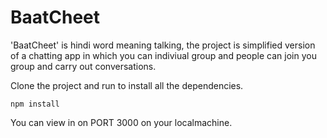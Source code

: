 # BaatCheet
  'BaatCheet' is hindi word meaning talking, the project is simplified version of a chatting app in which you can indiviual group and people can join you group and carry out conversations. 

Clone the project and run to install all the dependencies.
  ``` 
  npm install
  ```
  You can view in on PORT 3000 on your localmachine.